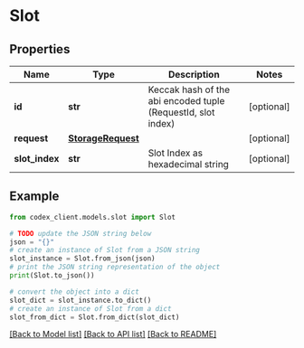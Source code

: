 # Slot


## Properties

Name | Type | Description | Notes
------------ | ------------- | ------------- | -------------
**id** | **str** | Keccak hash of the abi encoded tuple (RequestId, slot index) | [optional] 
**request** | [**StorageRequest**](StorageRequest.md) |  | [optional] 
**slot_index** | **str** | Slot Index as hexadecimal string | [optional] 

## Example

```python
from codex_client.models.slot import Slot

# TODO update the JSON string below
json = "{}"
# create an instance of Slot from a JSON string
slot_instance = Slot.from_json(json)
# print the JSON string representation of the object
print(Slot.to_json())

# convert the object into a dict
slot_dict = slot_instance.to_dict()
# create an instance of Slot from a dict
slot_from_dict = Slot.from_dict(slot_dict)
```
[[Back to Model list]](../README.md#documentation-for-models) [[Back to API list]](../README.md#documentation-for-api-endpoints) [[Back to README]](../README.md)


